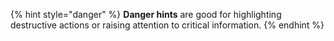 {% hint style="danger" %}
**Danger hints** are good for highlighting destructive actions or raising attention to critical information.
{% endhint %}
